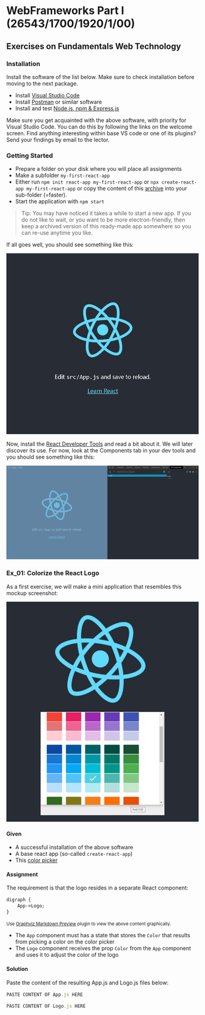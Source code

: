 # WebFrameworks Part I (26543/1700/1920/1/00)

## Exercises on Fundamentals Web Technology

### Installation

Install the software of the list below. Make sure to check installation before moving to the next package.

- Install [Visual Studio Code](https://code.visualstudio.com/download)
- Install [Postman](https://www.getpostman.com/) or similar software
- Install and test [Node.js, npm  & Express.js](https://medium.com/@adnanrahic/hello-world-app-with-node-js-and-express-c1eb7cfa8a30)

Make sure you get acquainted with the above software, with priority for Visual Studio Code. You can do this by following the links on the welcome screen. Find anything interesting within base VS code or one of its plugins? Send your findings by email to the lector.

### Getting Started

- Prepare a folder on your disk where you will place all assignments
- Make a subfolder `my-first-react-app`
- Either run `npm init react-app my-first-react-app` or `npx create-react-app my-first-react-app` or copy the content of this [archive](React_Template/hello-world-node.zip) into your sub-folder (=faster).
- Start the application with `npm start`

> Tip: You may have noticed it takes a while to start a new app. If you do not like to wait, or you want to be more electron-friendly, then keep a archived version of this ready-made app somewhere so you can re-use anytime you like.

If all goes well, you should see something like this:

![Built-in template React app built by npm init](Media/Getting_Started.png)

Now, install the [React Developer Tools](https://chrome.google.com/webstore/detail/react-developer-tools/fmkadmapgofadopljbjfkapdkoienihi?hl=nl) and read a bit about it. We will later discover its use. For now, look at the Components tab in your dev tools and you should see something like this:

![React dev tools in action](Media/React_Dev_Tools.png)

### Ex_01: Colorize the React Logo

As a first exercise, we will make a mini application that resembles this mockup screenshot:

![Mockup Screenshot of EX 01](Media/Ex_01_01.png)

#### Given

- A successful installation of the above software
- A base react app (so-called `create-react-app`)
- This [color picker](https://casesandberg.github.io/react-color/)

#### Assignment

The requirement is that the logo resides in a separate React component:

```graphviz
digraph {
	App->Logo;
}
```

<small>Use [Graphviz Markdown Preview](https://marketplace.visualstudio.com/items?itemName=geeklearningio.graphviz-markdown-preview) plugin to view the above content graphically.</small>

- The `App` component must has a state that stores the `Color` that results from picking a color on the color picker
- The `Logo` component receives the prop `Color` from the `App` component and uses it to adjust the color of the logo

#### Solution

Paste the content of the resulting App.js and Logo.js files below:

```js (App.js)
PASTE CONTENT OF App.js HERE
```

```js (Logo.js)
PASTE CONTENT OF Logo.js HERE
```

